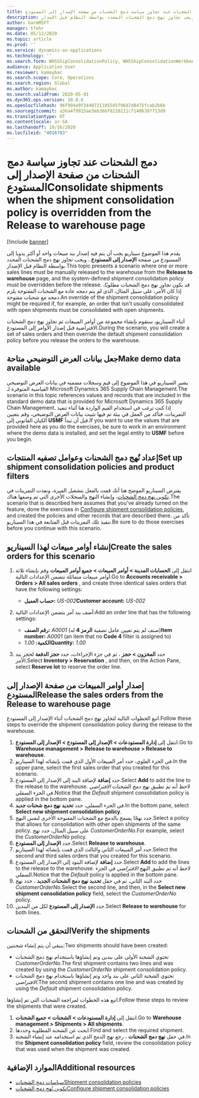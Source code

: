 ```yaml
---
title: دمج الشحنات عند تجاوز سياسة دمج الشحنات من صفحة الإصدار إلى المستودع
description: يقدم هذا الموضوع سيناريو يجب أن يتم فيه إصدار بند مبيعات واحد أو أكثر يدويا إلى المستودع من صفحة الإصدار إلى المستودع، ويجب تجاوز نهج دمج الشحنات المحدد بواسطة النظام قبل الإصدار.
author: GarmMSFT
manager: tfehr
ms.date: 05/12/2020
ms.topic: article
ms.prod: ''
ms.service: dynamics-ax-applications
ms.technology: ''
ms.search.form: WHSShipConsolidationPolicy, WHSShipConsolidationWorkbench, WHSFilterGroupTable, WHSShipConsolidationSetShipment, WHSShipmentConsolidation, WHSFilterGenerallyAvail, WHSReleaseToWarehouse
audience: Application User
ms.reviewer: kamaybac
ms.search.scope: Core, Operations
ms.search.region: Global
ms.author: kamaybac
ms.search.validFrom: 2020-05-01
ms.dyn365.ops.version: 10.0.6
ms.openlocfilehash: 96f994e9f3440721105545f96d7d8475fcab2b6b
ms.sourcegitcommit: a36a4f9915ae3eb36bf8220111cf1486387713d9
ms.translationtype: HT
ms.contentlocale: ar-SA
ms.lasthandoff: 10/16/2020
ms.locfileid: "4016783"
---
```

# <a name="consolidate-shipments-when-the-shipment-consolidation-policy-is-overridden-from-the-release-to-warehouse-page"></a><span data-ttu-id="68034-103">دمج الشحنات عند تجاوز سياسة دمج الشحنات من صفحة الإصدار إلى المستودع</span><span class="sxs-lookup"><span data-stu-id="68034-103">Consolidate shipments when the shipment consolidation policy is overridden from the Release to warehouse page</span></span>

[!include [banner](../includes/banner.md)]

<span data-ttu-id="68034-104">يقدم هذا الموضوع سيناريو يجب أن يتم فيه إصدار بند مبيعات واحد أو أكثر يدويا إلى المستودع من صفحة **الإصدار إلى المستودع** ، ويجب تجاوز نهج دمج الشحنات المحدد بواسطة النظام قبل الإصدار.</span><span class="sxs-lookup"><span data-stu-id="68034-104">This topic presents a scenario where one or more sales lines must be manually released to the warehouse from the **Release to warehouse** page, and the system-defined shipment consolidation policy must be overridden before the release.</span></span> <span data-ttu-id="68034-105">قد يكون تجاوز نهج دمج الشحنات مطلوبًا، إذا كان الأمر، على سبيل المثال، الذي لم يتم دمجه عادة مع الشحنات المفتوحة يلزم دمجه مع شحنات مفتوحة.</span><span class="sxs-lookup"><span data-stu-id="68034-105">An override of the shipment consolidation policy might be required if, for example, an order that isn't usually consolidated with open shipments must be consolidated with open shipments.</span></span>

<span data-ttu-id="68034-106">أثناء السيناريو، ستقوم بإنشاء مجموعة من أوامر المبيعات ثم تجاوز نهج دمج الشحنات الافتراضية قبل إصدار الأوامر إلى المستودع.</span><span class="sxs-lookup"><span data-stu-id="68034-106">During the scenario, you will create a set of sales orders and then override the default shipment consolidation policy before you release the orders to the warehouse.</span></span>

## <a name="make-demo-data-available"></a><span data-ttu-id="68034-107">جعل بيانات العرض التوضيحي متاحة</span><span class="sxs-lookup"><span data-stu-id="68034-107">Make demo data available</span></span>

<span data-ttu-id="68034-108">يشير السيناريو في هذا الموضوع إلى قيم وسجلات مضمنة في بيانات العرض التوضيحي القياسية المتوفرة لـ Microsoft Dynamics 365 Supply Chain Management.</span><span class="sxs-lookup"><span data-stu-id="68034-108">The scenario in this topic references values and records that are included in the standard demo data that is provided for Microsoft Dynamics 365 Supply Chain Management.</span></span> <span data-ttu-id="68034-109">إذا كنت ترغب في استخدام القيم الواردة هنا أثناء تنفيذ التمرينات، فتأكد من العمل في بيئة تم فيها تثبيت بيانات العرض التوضيحي، وقم بتعيين الكيان القانوني إلى **USMF** قبل أن تبدأ.</span><span class="sxs-lookup"><span data-stu-id="68034-109">If you want to use the values that are provided here as you do the exercises, be sure to work in an environment where the demo data is installed, and set the legal entity to **USMF** before you begin.</span></span>

## <a name="set-up-shipment-consolidation-policies-and-product-filters"></a><span data-ttu-id="68034-110">إعداد نُهج دمج الشحنات وعوامل تصفيه المنتجات</span><span class="sxs-lookup"><span data-stu-id="68034-110">Set up shipment consolidation policies and product filters</span></span>

<span data-ttu-id="68034-111">يفترض السيناريو الموضح هنا أنك قمت بالفعل بتشغيل الميزة، ونفذت التمرينات في [تكوين نهج دمج الشحنات](configure-shipment-consolidation-policies.md)، وإنشاء النهج والسجلات الأخرى التي تم وصفها هناك.</span><span class="sxs-lookup"><span data-stu-id="68034-111">The scenario that is described here assumes that you've already turned on the feature, done the exercises in [Configure shipment consolidation policies](configure-shipment-consolidation-policies.md), and created the policies and other records that are described there.</span></span> <span data-ttu-id="68034-112">تأكد من تنفيذ تلك التمرينات قبل المتابعة في هذا السيناريو.</span><span class="sxs-lookup"><span data-stu-id="68034-112">Be sure to do those exercises before you continue with this scenario.</span></span>

## <a name="create-the-sales-orders-for-this-scenario"></a><span data-ttu-id="68034-113">إنشاء أوامر مبيعات لهذا السيناريو</span><span class="sxs-lookup"><span data-stu-id="68034-113">Create the sales orders for this scenario</span></span>

1. <span data-ttu-id="68034-114">انتقل إلى **الحسابات المدينة \> أوامر المبيعات \> جميع أوامر المبيعات** وقم بإنشاء ثلاثة أوامر مبيعات متماثلة تتضمن الإعدادات التالية:</span><span class="sxs-lookup"><span data-stu-id="68034-114">Go to **Accounts receivable \> Orders \> All sales orders** , and create three identical sales orders that have the following settings:</span></span>

    - <span data-ttu-id="68034-115">**حساب العميل:** *US-002*</span><span class="sxs-lookup"><span data-stu-id="68034-115">**Customer account:** *US-002*</span></span>

1. <span data-ttu-id="68034-116">أضف بند أمر يتضمن الإعدادات التالية:</span><span class="sxs-lookup"><span data-stu-id="68034-116">Add an order line that has the following settings:</span></span>

    - <span data-ttu-id="68034-117">**رقم الصنف:** *A0001* (صنف لم يتم تعيين عامل تصفية **الرمز 4** له)</span><span class="sxs-lookup"><span data-stu-id="68034-117">**Item number:** *A0001* (an item that no **Code 4** filter is assigned to)</span></span>
    - <span data-ttu-id="68034-118">**الكمية:** *1.00*</span><span class="sxs-lookup"><span data-stu-id="68034-118">**Quantity:** *1.00*</span></span>

1. <span data-ttu-id="68034-119">حدد **المخزون \> حجز** ، ثم في جزء الإجراءات، حدد **حجز الدفعة** لحجز بند الأمر.</span><span class="sxs-lookup"><span data-stu-id="68034-119">Select **Inventory \> Reservation** , and then, on the Action Pane, select **Reserve lot** to reserve the order line.</span></span>

## <a name="release-the-sales-orders-from-the-release-to-warehouse-page"></a><span data-ttu-id="68034-120">إصدار أوامر المبيعات من صفحة الإصدار إلى المستودع</span><span class="sxs-lookup"><span data-stu-id="68034-120">Release the sales orders from the Release to warehouse page</span></span>

<span data-ttu-id="68034-121">اتبع الخطوات التالية لتجاوز نهج دمج الشحنات أثناء الإصدار إلى المستودع.</span><span class="sxs-lookup"><span data-stu-id="68034-121">Follow these steps to override the shipment consolidation policy during the release to the warehouse.</span></span>

1. <span data-ttu-id="68034-122">انتقل إلى **إدارة المستودعات \> الإصدار إلى المستودع \> الإصدار إلى المستودع**.</span><span class="sxs-lookup"><span data-stu-id="68034-122">Go to **Warehouse management \> Release to warehouse \> Release to warehouse**.</span></span>
1. <span data-ttu-id="68034-123">في الجزء العلوي، حدد أمر المبيعات الأول الذي قمت بإنشائه لهذا السيناريو.</span><span class="sxs-lookup"><span data-stu-id="68034-123">In the upper pane, select the first sales order that you created for this scenario.</span></span>
1. <span data-ttu-id="68034-124">حدد **إضافة** لإضافة البند إلى الإصدار إلى المستودع.</span><span class="sxs-lookup"><span data-stu-id="68034-124">Select **Add** to add the line to the release to the warehouse.</span></span> <span data-ttu-id="68034-125">لاحظ أنه تم تطبيق نهج دمج الشحنات *الافتراضي* في الجزء السفلي.</span><span class="sxs-lookup"><span data-stu-id="68034-125">Notice that the *Default* shipment consolidation policy is applied in the bottom pane.</span></span>
1. <span data-ttu-id="68034-126">في الجزء السفلي، حدد **تحديد نهج دمج شحنات جديد**.</span><span class="sxs-lookup"><span data-stu-id="68034-126">In the bottom pane, select **Select new shipment consolidation policy**.</span></span>
1. <span data-ttu-id="68034-127">حدد نهجًا يسمح بالدمج مع الشحنات المفتوحة الأخرى لنفس النهج.</span><span class="sxs-lookup"><span data-stu-id="68034-127">Select a policy that allows for consolidation with other open shipments of the same policy.</span></span> <span data-ttu-id="68034-128">على سبيل المثال، حدد نهج *CustomerOrderNo*.</span><span class="sxs-lookup"><span data-stu-id="68034-128">For example, select the *CustomerOrderNo* policy.</span></span>
1. <span data-ttu-id="68034-129">حدد **الإصدار إلى المستودع**.</span><span class="sxs-lookup"><span data-stu-id="68034-129">Select **Release to warehouse**.</span></span>
1. <span data-ttu-id="68034-130">حدد أمر المبيعات الثاني والثالث الذي قمت بإنشائه لهذا السيناريو.</span><span class="sxs-lookup"><span data-stu-id="68034-130">Select the second and third sales orders that you created for this scenario.</span></span>
1. <span data-ttu-id="68034-131">حدد **إضافة** لإضافة البنود إلى الإصدار إلى المستودع.</span><span class="sxs-lookup"><span data-stu-id="68034-131">Select **Add** to add the lines to the release to the warehouse.</span></span> <span data-ttu-id="68034-132">لاحظ أنه تم تطبيق النهج *الافتراضي* في الجزء السفلي.</span><span class="sxs-lookup"><span data-stu-id="68034-132">Notice that the *Default* policy is applied in the bottom pane.</span></span>
1. <span data-ttu-id="68034-133">حدد البند الثاني، ثم في حقل **تحديد نهج دمج الشحنات الجديد** ، حدد نهج *CustomerOrderNo*.</span><span class="sxs-lookup"><span data-stu-id="68034-133">Select the second line, and then, in the **Select new shipment consolidation policy** field, select the *CustomerOrderNo* policy.</span></span>
1. <span data-ttu-id="68034-134">حدد **الإصدار إلى المستودع** لكل من البندين.</span><span class="sxs-lookup"><span data-stu-id="68034-134">Select **Release to warehouse** for both lines.</span></span>

## <a name="verify-the-shipments"></a><span data-ttu-id="68034-135">التحقق من الشحنات</span><span class="sxs-lookup"><span data-stu-id="68034-135">Verify the shipments</span></span>

<span data-ttu-id="68034-136">ينبغي أن يتم إنشاء شحنتين:</span><span class="sxs-lookup"><span data-stu-id="68034-136">Two shipments should have been created:</span></span>

- <span data-ttu-id="68034-137">تحتوي الشحنة الأولى على بندين وتم إنشاؤها باستخدام نهج دمج الشحنات *CustomerOrderNo*.</span><span class="sxs-lookup"><span data-stu-id="68034-137">The first shipment contains two lines and was created by using the *CustomerOrderNo* shipment consolidation policy.</span></span>
- <span data-ttu-id="68034-138">تحتوي الشحنة الثاني على بند واحد وتم إنشاؤها باستخدام نهج دمج الشحنات *الافتراضي*.</span><span class="sxs-lookup"><span data-stu-id="68034-138">The second shipment contains one line and was created by using the *Default* shipment consolidation policy.</span></span>

<span data-ttu-id="68034-139">اتبع هذه الخطوات لمراجعة الشحنات التي تم إنشاؤها.</span><span class="sxs-lookup"><span data-stu-id="68034-139">Follow these steps to review the shipments that were created.</span></span>

1. <span data-ttu-id="68034-140">انتقل إلى **إدارة المستودعات \> الشحنات \> جميع الشحنات**.</span><span class="sxs-lookup"><span data-stu-id="68034-140">Go to **Warehouse management \> Shipments \> All shipments**.</span></span>
1. <span data-ttu-id="68034-141">ابحث عن الشحنة المطلوبة وحددها.</span><span class="sxs-lookup"><span data-stu-id="68034-141">Find and select the required shipment.</span></span>
1. <span data-ttu-id="68034-142">في حقل **نهج دمج الشحنات** ، رجع نهج الدمج الذي تم استخدامه عند إنشاء الشحنة.</span><span class="sxs-lookup"><span data-stu-id="68034-142">In the **Shipment consolidation policy** field, review the consolidation policy that was used when the shipment was created.</span></span>

## <a name="additional-resources"></a><span data-ttu-id="68034-143">الموارد الإضافية</span><span class="sxs-lookup"><span data-stu-id="68034-143">Additional resources</span></span>

- [<span data-ttu-id="68034-144">سياسات دمج الشحنات</span><span class="sxs-lookup"><span data-stu-id="68034-144">Shipment consolidation policies</span></span>](about-shipment-consolidation-policies.md)
- [<span data-ttu-id="68034-145">تكوين نُهج دمج الشحنات</span><span class="sxs-lookup"><span data-stu-id="68034-145">Configure shipment consolidation policies</span></span>](configure-shipment-consolidation-policies.md)
